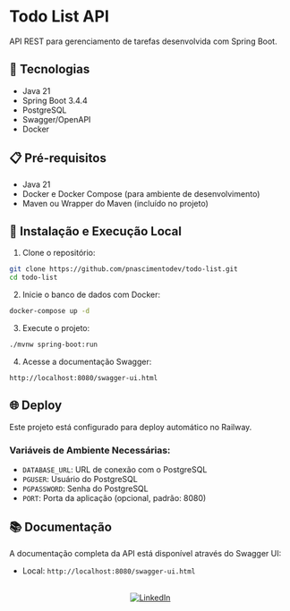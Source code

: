 # Todo List API

API REST para gerenciamento de tarefas desenvolvida com Spring Boot.

## 🚀 Tecnologias

- Java 21
- Spring Boot 3.4.4
- PostgreSQL
- Swagger/OpenAPI
- Docker

## 📋 Pré-requisitos

- Java 21
- Docker e Docker Compose (para ambiente de desenvolvimento)
- Maven ou Wrapper do Maven (incluído no projeto)

## 🔧 Instalação e Execução Local

1. Clone o repositório:
```bash
git clone https://github.com/pnascimentodev/todo-list.git
cd todo-list
```

2. Inicie o banco de dados com Docker:
```bash
docker-compose up -d
```

3. Execute o projeto:
```bash
./mvnw spring-boot:run
```

4. Acesse a documentação Swagger:
```
http://localhost:8080/swagger-ui.html
```

## 🌐 Deploy

Este projeto está configurado para deploy automático no Railway.

### Variáveis de Ambiente Necessárias:

- `DATABASE_URL`: URL de conexão com o PostgreSQL
- `PGUSER`: Usuário do PostgreSQL
- `PGPASSWORD`: Senha do PostgreSQL
- `PORT`: Porta da aplicação (opcional, padrão: 8080)

## 📚 Documentação

A documentação completa da API está disponível através do Swagger UI:

- Local: `http://localhost:8080/swagger-ui.html`  

<br>

<div align="center">
  <a href="https://www.linkedin.com/in/devpnascimento/" target="_blank">
    <img src="https://img.shields.io/badge/Me%20chama%20no%20LinkedIn-0077B5?style=for-the-badge&logo=linkedin&logoColor=white" alt="LinkedIn">
  </a>
</div>
